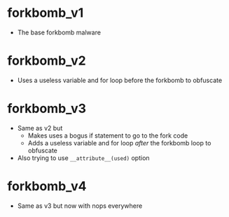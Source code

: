 # forkbomb_v1
* The base forkbomb malware

# forkbomb_v2
* Uses a useless variable and for loop before the forkbomb to obfuscate

# forkbomb_v3
* Same as v2 but
    * Makes uses a bogus if statement to go to the fork code
    * Adds a useless variable and for loop *after* the forkbomb loop to obfuscate
* Also trying to use `__attribute__(used)` option

# forkbomb_v4
* Same as v3 but now with nops everywhere
